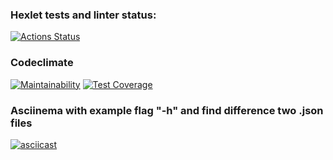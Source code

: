 ### Hexlet tests and linter status:
[![Actions Status](https://github.com/vviace/java-project-lvl2/workflows/hexlet-check/badge.svg)](https://github.com/vviace/java-project-lvl2/actions)
### Codeclimate
[![Maintainability](https://api.codeclimate.com/v1/badges/308e03573bcb9f122df7/maintainability)](https://codeclimate.com/github/vviace/java-project-lvl2/maintainability)
[![Test Coverage](https://api.codeclimate.com/v1/badges/308e03573bcb9f122df7/test_coverage)](https://codeclimate.com/github/vviace/java-project-lvl2/test_coverage)
### Asciinema with example flag "-h" and find difference two .json files
[![asciicast](https://asciinema.org/a/rB0U7uqcfFD2Nu9OLoY1sdGDQ.svg)](https://asciinema.org/a/rB0U7uqcfFD2Nu9OLoY1sdGDQ)